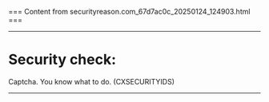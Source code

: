 === Content from securityreason.com_67d7ac0c_20250124_124903.html ===


---

# Security check:

Captcha. You know what to do. (CXSECURITYIDS)

---


